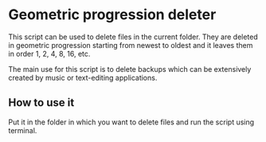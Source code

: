 # Geometric progression deleter

This script can be used to delete files in the current folder. They are deleted in geometric progression starting from newest to oldest and it leaves them in order 1, 2, 4, 8, 16, etc.

The main use for this script is to delete backups which can be extensively created by music or text-editing applications.

## How to use it

Put it in the folder in which you want to delete files and run the script using terminal.
